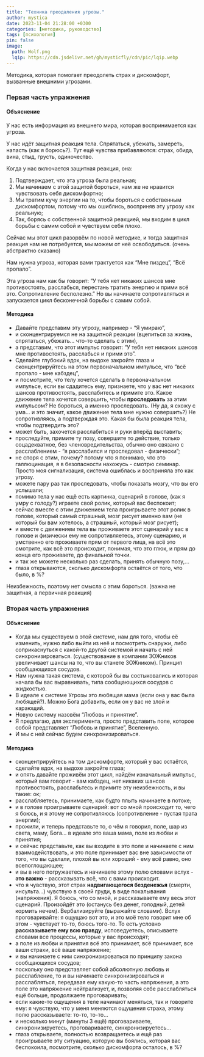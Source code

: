 ```yaml
---
title: "Техника преодаления угрозы."
author: mystica
date: 2023-11-04 21:28:00 +0300
categories: [методика, руководство]
tags: [психология]
pin: false
image:
  path: Wolf.png
  lqip: https://cdn.jsdelivr.net/gh/mysticfly/cdn/pic/lqip.webp
---
```


Методика, которая помогает преодолеть страх и дискомфорт, вызванные внешними угрозами.
### Первая часть упражнения

#### Объяснение

У нас есть информация из внешнего мира, которая воспринимается как угроза.

У нас идёт защитная реакция тела. Спрятаться, убежать, замереть, напасть (как я борюсь?). Тут ещё чувства прибавляются: страх, обида, вина, стыд, грусть, одиночество.

Когда у нас включается защитная реакция, она:

1. Подтверждает, что эта угроза была реальная;
2. Мы начинаем с этой защитой бороться, нам же не нравится чувствовать себя дискомфортно;
3. Мы тратим кучу энергии на то, чтобы бороться с собственным дискомфортом, потому что мы ошиблись, восприняв эту угрозу как реальную;
4. Так, борясь с собственной защитной реакцией, мы входим в цикл борьбы с самим собой и чувствуем себя плохо.

Сейчас мы этот цикл разорвём по новой методике, и тогда защитная реакция нам не потребуется, мы можем от неё освободиться. (очень абстрактно сказано)

Нам нужна угроза, которая вами трактуется как “Мне пиздец”, “Всё пропало”.

Эта угроза нам как бы говорит: “У тебя нет никаких шансов мне противостоять, расслабься, перестань тратить энергию и прими всё это. Сопротивление бесполезно.” Но вы начинаете сопротивляться и запускается цикл бесконечной борьбы с самим собой.

#### Методика

- Давайте представим эту угрозу, например - “Я умираю”,
- и сконцентрируемся не на защитной реакции (вцепиться за жизнь, спрятаться, убежать… что-то сделать с этим),
- а представим, что этот импульс говорит: “У тебя нет никаких шансов мне противостоять, расслабься и прими это”.
- Сделайте глубокий вдох, на выдохе закройте глаза и сконцентрируйтесь на этом первоначальном импульсе, что “всё пропало - мне кабздец”,
- и посмотрите, что телу хочется сделать в первоначальном импульсе, если вы сдадитесь ему, признаете, что у вас нет никаких шансов противостоять, расслабитесь и примите это. Какое движение тела хочется совершить, чтобы **проследовать** за этим импульсом? Не бороться, а именно проследовать. (Ну да, я схожу с ума… и это значит, какое движение тела мне нужно совершить?) Не сопротивляясь, а подтверждая это. Какая бы была реакция тела, чтобы подтвердить это?
- может быть, захочется расслабиться и руки вперёд выставить;
- проследуйте, примите ту позу, совершите то действие, только соцадекватное, без членовредительства, обычно оно связано с расслаблением - “я расслабился и проследовал - физически”;
- не споря с этим, почему? потому что я понимаю, что это галлюцинация, я в безопасности нахожусь - смотрю семинар. Просто моя сигнализация, система ошиблась и восприняла это как угрозу.
- можете пару раз так проследовать, чтобы показать мозгу, что вы его услышали;
- помимо тела у нас ещё есть картинка, сценарий в голове, (как я умру с голоду?) играете свой ролик, который вас беспокоит;
- сейчас вместе с этим движением тела проигрываете этот ролик в голове, который самый страшный, мозг рисует именно вам (не который бы вам хотелось, а страшный, который мозг рисует);
- и вместе с движением тела вы проживаете этот сценарий у вас в голове и физически ему не сопротивляетесь, этому сценарию, и умственно его проживаете прям от первого лица, на всё это смотрите, как всё это происходит, понимая, что это глюк, и прям до конца его проживаете, до финальной точки.
- и так же можете несколько раз сделать, принять обычную позу,…
- глаза открываются, сколько дискомфорта остаётся от того, что было, в %? 

Неизбежность, поэтому нет смысла с этим бороться. (важна не защитная, а первичная реакция)
### Вторая часть упражнения

#### Объяснение

- Когда мы существуем в этой системе, нам для того, чтобы её изменить, нужно либо выйти из неё и посмотреть снаружи, либо соприкаснуться с какой-то другой системой и начать с ней синхронизироваться. (существование в компании ЗОЖников увеличивает шансы на то, что вы станете ЗОЖником). Принцип сообщающихся сосудов.
- Нам нужна такая система, с которой бы вы состыковались и которая начала бы вас выравнивать, типа сообщающихся сосудов с жидкостью.
- В идеале к системе Угрозы это любящая мама (если она у вас была любящей?). Можно Бога добавить, если он у вас не злой и карающий.
- Новую систему назовём “Любовь и принятие”.
- Я предлагаю, для эксперимента, просто представить поле, которое собой представляет “Любовь и принятие”, Вселенную.
- И мы с ней сейчас будем синхронизироваться.

#### Методика

- сконцентрируйтесь на том дискомфорте, который у вас остаётся, сделайте вдох, на выдохе закройте глаза;
- и опять давайте проживём этот цикл, найдём изначальный импульс, который вам говорит - вам кабздец, нет никаких шансов противостоять, расслабьтесь и примите эту неизбежность, и вы такие: ок;
- расслабляетесь, принимаете, как будто плыть начинаете в потоке;
- и в голове проигрываете сценарий: вот со мной происходит то, чего я боюсь, и я этому не сопротивляюсь (сопротивление - пустая трата энергии);
- прожили, и теперь представьте то, о чём я говорил, поле, шар из света, маму, Бога… в идеале это ваша мама, поле из любви и принятия;
- и сейчас представьте, как вы входите в это поле и начинаете с ним взаимодействовать, и это поле принимает вас вне зависимости от того, что вы сделали, плохой вы или хороший - ему всё равно, оно всепоглощающее;
- и вы в него погружаетесь и начинаете этому полю словами вслух - **это важно** - рассказывать всё, что с вами происходит.
- что я чувствую, этот страх **надвигающегося безденежья** (смерти, инсульта…) чувствую в своей груди, в виде покалывания (напряжения). Я боюсь, что со мной, и рассказываете ему весь этот сценарий. Произойдёт это (останусь без денег, голодный, детей кормить нечем). Вербализируйте (выражайте словами). Вслух проговаривайте: я ощущаю вот это, и это моё тело говорит мне об этом - чувствует то-то, боюсь того-то. То есть условно **рассказываете ему всю правду**, исповедуетесь, описываете словами все процессы, которые у вас происходят;
- а поле из любви и принятия всё это принимает, всё принимает, все ваши страхи, всё ваше напряжение;
- и вы начинаете с ним синхронизироваться по принципу закона сообщающихся сосудов;
- поскольку оно представляет собой абсолютную любовь и расслабление, то и вы начинаете синхронизироваться и расслабляться, передавая ему какую-то часть напряжения, а это поле это напряжение нейтрализует, и, позволяя себе расслабляться ещё больше, продолжаете проговаривать;
- если какие-то ощущения в теле начинают меняться, так и говорите ему: я чувствую, что у меня меняются ощущения страха, этому полю рассказываете: то-то, то-то…
- и несколько минут (минуты 3 ещё) проговариваете, синхронизируетесь, проговариваете, синхронизируетесь…
- глаза открываете, полностью возвращаетесь и ещё раз проигрываете эту ситуацию, которую вы боялись, которая вас беспокоила, посмотрите, сколько дискомфорта осталось, в %?
